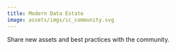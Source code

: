 ```yaml
---
title: Modern Data Estate
image: assets/imgs/ic_community.svg
---
```

Share new assets and best practices with the community.
